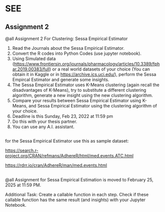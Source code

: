 # SEE

## Assignment 2

@all Assignment 2 For Clustering: Sessa Empirical Estimator

1. Read the Journals about the Sessa Empirical Estimator.
2. Convert the R codes into Python Codes (use jupyter notebook).
3. Using Simulated data (https://www.frontiersin.org/journals/pharmacology/articles/10.3389/fphar.2019.00383/full) or a real world datasets of your choice (You can obtain it in Kaggle or in https://archive.ics.uci.edu/), perform the Sessa Empircal Estimator and generate some insights.
4. The Sessa Empirical Estimator uses K-Means clustering (again recall the disadvantages of K-Means), try to substitute a different clustering algorithm, generate a new insight using the new clustering algorithm.
5. Compare your results between Sessa Empirical Estimator using K-Means, and Sessa Empirical Estimator using the clustering algorithm of your choice.
6. Deadline is this Sunday, Feb 23, 2022 at 11:59 pm
7. Do this with your thesis partner.
8. You can use any A.I. assistant.

##

for the Sessa Empirical Estimator use this as sample dataset:

https://search.r-project.org/CRAN/refmans/AdhereR/html/med.events.ATC.html

https://rdrr.io/cran/AdhereR/man/med.events.html

##

@all Assignment for Sessa Empirical Estimation is moved to February 25, 2025 at 11:59 PM.

Additional Task: Create a callable function in each step. Check if these callable function has the same result (and insights) with your Jupyter Notebook.
